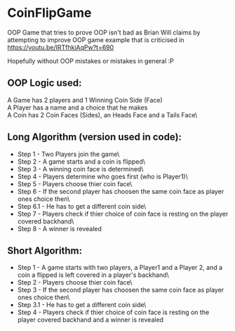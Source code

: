 # CoinFlipGame
OOP Game that tries to prove OOP isn't bad as Brian Will claims by attempting to improve OOP game example that is criticised in https://youtu.be/IRTfhkiAqPw?t=690

Hopefully without OOP mistakes or mistakes in general :P

## OOP Logic used:
A Game has 2 players and 1 Winning Coin Side (Face)\
A Player has a name and a choice that he makes\
A Coin has 2 Coin Faces (Sides), an Heads Face and a Tails Face\

## Long Algorithm (version used in code):
* Step 1 -    Two Players join the game\
* Step 2 -    A game starts and a coin is flipped\
* Step 3 -    A winning coin face is determined\
* Step 4 -    Players determine who goes first (who is Player1)\
* Step 5 -    Players choose thier coin face\
* Step 6 -      If the second player has choosen the same coin face as player ones choice then\
* Step 6.1 -        He has to get a different coin side\
* Step 7 -    Players check if thier choice of coin face is resting on the player covered backhand\
* Step 8 -    A winner is revealed

## Short Algorithm:
* Step 1 -    A game starts with two players, a Player1 and a Player 2, and a coin a flipped is left covered in a player's backhand\
* Step 2 -    Players choose thier coin face\
* Step 3 -      If the second player has choosen the same coin face as player ones choice then\
* Step 3.1 -        He has to get a different coin side\
* Step 4 -    Players check if thier choice of coin face is resting on the player covered backhand and a winner is revealed
